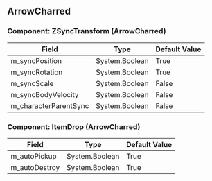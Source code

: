 ## ArrowCharred

### Component: ZSyncTransform (ArrowCharred)

|Field|Type|Default Value|
|-----|----|-------------|
|m_syncPosition|System.Boolean|True|
|m_syncRotation|System.Boolean|True|
|m_syncScale|System.Boolean|False|
|m_syncBodyVelocity|System.Boolean|False|
|m_characterParentSync|System.Boolean|False|

### Component: ItemDrop (ArrowCharred)

|Field|Type|Default Value|
|-----|----|-------------|
|m_autoPickup|System.Boolean|True|
|m_autoDestroy|System.Boolean|True|

